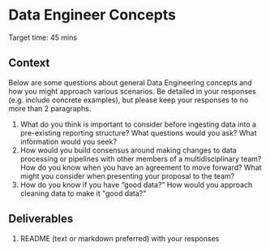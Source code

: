 # Data Engineer Concepts

Target time: 45 mins

## Context

Below are some questions about general Data Engineering concepts and how you might
approach various scenarios. Be detailed in your responses (e.g. include concrete
examples), but please keep your responses to no more than 2 paragraphs.

1. What do you think is important to consider before ingesting data into a
   pre-existing reporting structure? What questions would you ask? What
   information would you seek?
2. How would you build consensus around making changes to data processing or
   pipelines with other members of a multidisciplinary team? How do you know
   when you have an agreement to move forward? What might you consider when
   presenting your proposal to the team?
3. How do you know if you have “good data?” How would you approach cleaning data
   to make it "good data?"

## Deliverables

1. README (text or markdown preferred) with your responses
